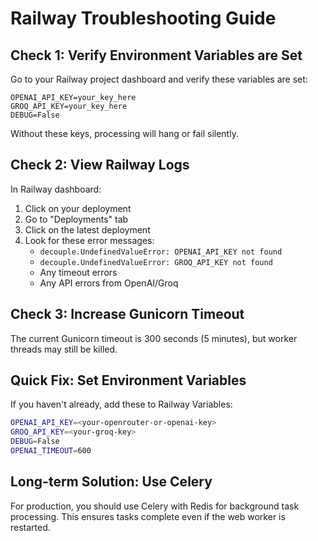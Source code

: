 # Railway Troubleshooting Guide

## Check 1: Verify Environment Variables are Set

Go to your Railway project dashboard and verify these variables are set:

```
OPENAI_API_KEY=your_key_here
GROQ_API_KEY=your_key_here
DEBUG=False
```

Without these keys, processing will hang or fail silently.

## Check 2: View Railway Logs

In Railway dashboard:
1. Click on your deployment
2. Go to "Deployments" tab
3. Click on the latest deployment
4. Look for these error messages:
   - `decouple.UndefinedValueError: OPENAI_API_KEY not found`
   - `decouple.UndefinedValueError: GROQ_API_KEY not found`
   - Any timeout errors
   - Any API errors from OpenAI/Groq

## Check 3: Increase Gunicorn Timeout

The current Gunicorn timeout is 300 seconds (5 minutes), but worker threads may still be killed.

## Quick Fix: Set Environment Variables

If you haven't already, add these to Railway Variables:

```bash
OPENAI_API_KEY=<your-openrouter-or-openai-key>
GROQ_API_KEY=<your-groq-key>
DEBUG=False
OPENAI_TIMEOUT=600
```

## Long-term Solution: Use Celery

For production, you should use Celery with Redis for background task processing.
This ensures tasks complete even if the web worker is restarted.
